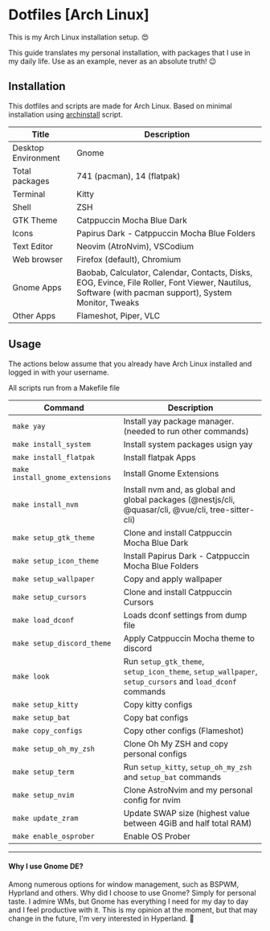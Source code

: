 # Dotfiles [Arch Linux]

This is my Arch Linux installation setup. 😍

This guide translates my personal installation, with packages that I use in my daily life. Use as an example, never as an absolute truth! 😉

## Installation

This dotfiles and scripts are made for Arch Linux. Based on minimal installation using [archinstall](https://wiki.archlinux.org/title/Archinstall) script.

| Title               | Description                                                                                                                                            |
| ------------------- | ------------------------------------------------------------------------------------------------------------------------------------------------------ |
| Desktop Environment | Gnome                                                                                                                                                  |
| Total packages      | 741 (pacman), 14 (flatpak)                                                                                                                             |
| Terminal            | Kitty                                                                                                                                                  |
| Shell               | ZSH                                                                                                                                                    |
| GTK Theme           | Catppuccin Mocha Blue Dark                                                                                                                             |
| Icons               | Papirus Dark - Catppuccin Mocha Blue Folders                                                                                                           |
| Text Editor         | Neovim (AtroNvim), VSCodium                                                                                                                            |
| Web browser         | Firefox (default), Chromium                                                                                                                            |
| Gnome Apps          | Baobab, Calculator, Calendar, Contacts, Disks, EOG, Evince, File Roller, Font Viewer, Nautilus, Software (with pacman support), System Monitor, Tweaks |
| Other Apps          | Flameshot, Piper, VLC                                                                                                                                  |

## Usage

The actions below assume that you already have Arch Linux installed and logged in with your username.

All scripts run from a Makefile file

| Command                         | Description                                                                                             |
| ------------------------------- | ------------------------------------------------------------------------------------------------------- |
| `make yay`                      | Install yay package manager. (needed to run other commands)                                             |
| `make install_system`           | Install system packages usign yay                                                                       |
| `make install_flatpak`          | Install flatpak Apps                                                                                    |
| `make install_gnome_extensions` | Install Gnome Extensions                                                                                |
| `make install_nvm`              | Install nvm and, as global and global packages (@nestjs/cli, @quasar/cli, @vue/cli, tree-sitter-cli)    |
| `make setup_gtk_theme`          | Clone and install Catppuccin Mocha Blue Dark                                                            |
| `make setup_icon_theme`         | Install Papirus Dark - Catppuccin Mocha Blue Folders                                                    |
| `make setup_wallpaper`          | Copy and apply wallpaper                                                                                |
| `make setup_cursors`            | Clone and install Catppuccin Cursors                                                                    |
| `make load_dconf`               | Loads dconf settings from dump file                                                                     |
| `make setup_discord_theme`      | Apply Catppuccin Mocha theme to discord                                                                 |
| `make look`                     | Run `setup_gtk_theme`, `setup_icon_theme`, `setup_wallpaper`, `setup_cursors` and `load_dconf` commands |
| `make setup_kitty`              | Copy kitty configs                                                                                      |
| `make setup_bat`                | Copy bat configs                                                                                        |
| `make copy_configs`             | Copy other configs (Flameshot)                                                                          |
| `make setup_oh_my_zsh`          | Clone Oh My ZSH and copy personal configs                                                               |
| `make setup_term`               | Run `setup_kitty`, `setup_oh_my_zsh` and `setup_bat` commands                                           |
| `make setup_nvim`               | Clone AstroNvim and my personal config for nvim                                                         |
| `make update_zram`              | Update SWAP size (highest value between 4GiB and half total RAM)                                        |
| `make enable_osprober`          | Enable OS Prober                                                                                        |

---

#### Why I use Gnome DE?

Among numerous options for window management, such as BSPWM, Hyprland and others. Why did I choose to use Gnome? Simply for personal taste. I admire WMs, but Gnome has everything I need for my day to day and I feel productive with it. This is my opinion at the moment, but that may change in the future, I'm very interested in Hyperland. 🫣
